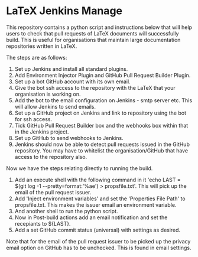 # LaTeX Jenkins Manage
This repository contains a python script and instructions below that will help users to check that pull requests of LaTeX documents will successfully build. This is useful for organisations that maintain large documentation repositories written in LaTeX.

The steps are as follows:
1) Set up Jenkins and install all standard plugins.
2) Add Environment Injector Plugin and GitHub Pull Request Builder Plugin.
3) Set up a bot GitHub account with its own email.
4) Give the bot ssh access to the repository with the LaTeX that your organisation is working on.
5) Add the bot to the email configuration on Jenkins - smtp server etc. This will allow Jenkins to send emails.
6) Set up a GitHub project on Jenkins and link to repository using the bot for ssh access.
7) Tick GitHub Pull Request Builder box and the webhooks box within that in the Jenkins project.
8) Set up GitHub to send webhooks to Jenkins.
9) Jenkins should now be able to detect pull requests issued in the GitHub repository. You may have to whitelist the organisation/GitHub that have access to the repository also.

Now we have the steps relating directly to running the build.
1) Add an execute shell with the following command in it 'echo LAST = $(git log -1 --pretty=format:'%ae') > propsfile.txt'. This will pick up the email of the pull request issuer.
2) Add 'Inject environment variables' and set the 'Properties File Path' to propsfile.txt. This makes the issuer email an environment variable.
3) And another shell to run the python script.
4) Now in Post-build actions add an email notification and set the recepiants to ${LAST}.
5) Add a set GitHub commit status (universal) with settings as desired.

Note that for the email of the pull request issuer to be picked up the privacy email option on GitHub has to be unchecked. This is found in email settings.
